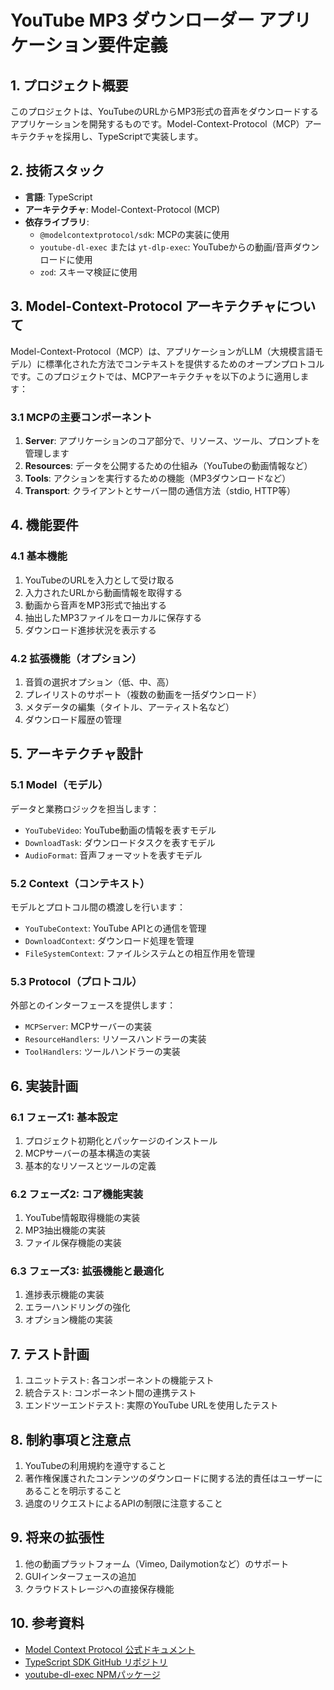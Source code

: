 # YouTube MP3 ダウンローダー アプリケーション要件定義

## 1. プロジェクト概要

このプロジェクトは、YouTubeのURLからMP3形式の音声をダウンロードするアプリケーションを開発するものです。Model-Context-Protocol（MCP）アーキテクチャを採用し、TypeScriptで実装します。

## 2. 技術スタック

- **言語**: TypeScript
- **アーキテクチャ**: Model-Context-Protocol (MCP)
- **依存ライブラリ**:
  - `@modelcontextprotocol/sdk`: MCPの実装に使用
  - `youtube-dl-exec` または `yt-dlp-exec`: YouTubeからの動画/音声ダウンロードに使用
  - `zod`: スキーマ検証に使用

## 3. Model-Context-Protocol アーキテクチャについて

Model-Context-Protocol（MCP）は、アプリケーションがLLM（大規模言語モデル）に標準化された方法でコンテキストを提供するためのオープンプロトコルです。このプロジェクトでは、MCPアーキテクチャを以下のように適用します：

### 3.1 MCPの主要コンポーネント

1. **Server**: アプリケーションのコア部分で、リソース、ツール、プロンプトを管理します
2. **Resources**: データを公開するための仕組み（YouTubeの動画情報など）
3. **Tools**: アクションを実行するための機能（MP3ダウンロードなど）
4. **Transport**: クライアントとサーバー間の通信方法（stdio, HTTP等）

## 4. 機能要件

### 4.1 基本機能

1. YouTubeのURLを入力として受け取る
2. 入力されたURLから動画情報を取得する
3. 動画から音声をMP3形式で抽出する
4. 抽出したMP3ファイルをローカルに保存する
5. ダウンロード進捗状況を表示する

### 4.2 拡張機能（オプション）

1. 音質の選択オプション（低、中、高）
2. プレイリストのサポート（複数の動画を一括ダウンロード）
3. メタデータの編集（タイトル、アーティスト名など）
4. ダウンロード履歴の管理

## 5. アーキテクチャ設計

### 5.1 Model（モデル）

データと業務ロジックを担当します：

- `YouTubeVideo`: YouTube動画の情報を表すモデル
- `DownloadTask`: ダウンロードタスクを表すモデル
- `AudioFormat`: 音声フォーマットを表すモデル

### 5.2 Context（コンテキスト）

モデルとプロトコル間の橋渡しを行います：

- `YouTubeContext`: YouTube APIとの通信を管理
- `DownloadContext`: ダウンロード処理を管理
- `FileSystemContext`: ファイルシステムとの相互作用を管理

### 5.3 Protocol（プロトコル）

外部とのインターフェースを提供します：

- `MCPServer`: MCPサーバーの実装
- `ResourceHandlers`: リソースハンドラーの実装
- `ToolHandlers`: ツールハンドラーの実装

## 6. 実装計画

### 6.1 フェーズ1: 基本設定

1. プロジェクト初期化とパッケージのインストール
2. MCPサーバーの基本構造の実装
3. 基本的なリソースとツールの定義

### 6.2 フェーズ2: コア機能実装

1. YouTube情報取得機能の実装
2. MP3抽出機能の実装
3. ファイル保存機能の実装

### 6.3 フェーズ3: 拡張機能と最適化

1. 進捗表示機能の実装
2. エラーハンドリングの強化
3. オプション機能の実装

## 7. テスト計画

1. ユニットテスト: 各コンポーネントの機能テスト
2. 統合テスト: コンポーネント間の連携テスト
3. エンドツーエンドテスト: 実際のYouTube URLを使用したテスト

## 8. 制約事項と注意点

1. YouTubeの利用規約を遵守すること
2. 著作権保護されたコンテンツのダウンロードに関する法的責任はユーザーにあることを明示すること
3. 過度のリクエストによるAPIの制限に注意すること

## 9. 将来の拡張性

1. 他の動画プラットフォーム（Vimeo, Dailymotionなど）のサポート
2. GUIインターフェースの追加
3. クラウドストレージへの直接保存機能

## 10. 参考資料

- [Model Context Protocol 公式ドキュメント](https://modelcontextprotocol.io)
- [TypeScript SDK GitHub リポジトリ](https://github.com/modelcontextprotocol/typescript-sdk)
- [youtube-dl-exec NPMパッケージ](https://www.npmjs.com/package/youtube-dl-exec)
